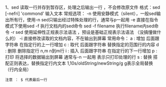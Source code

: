 1、sed 读取一行并存到暂存区，处理之后输出一行 ，不会修改原文件
    格式：sed [-nefri] 'commond' 输入文本
    常规选项：
        -n 使用安静模式（silent），一般sed输出所有行，使用-n sed只输出经过特殊处理的行，通常与p一起用
        -e 直接在指令模式下使用sed 
        -f 执行文档内的sed命令 sed -f filename 执行filename内sed命令
        -r sed 使用延伸性正规表示法语法 ，预设是基础正规表示法语法 （没搞懂做什么的）
        -i 直接修改读取的文档内容，不在输出到屏幕
    常用命令：
        a : 增加    后面跟字符串 在指定行的上一行增加
        c : 取代    后面跟字符串 替换指定的范围行的内容 
        d : 删除    删除指定行 n,m n到m行
        i : 插入    后面跟字符串 在指定行的下一行增加
        p : 打印    将选择的数据输出到屏幕 通常与-n 一起用 表示只打印处理的行
        s : 替换    搭配正则表达，替换指定行内文本 1,10s/oldString/newString/g g表示全局替换（行内全局）

    注意 ： $ 代表最后一行

